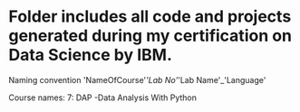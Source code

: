 # Folder includes all code and projects generated during my certification on Data Science by IBM.

Naming convention
'NameOfCourse'_'Lab No'_'Lab Name'_'Language'

Course names:
7: DAP -Data Analysis With Python 
